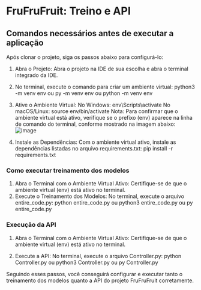 # FruFruFruit: Treino e API

## Comandos necessários antes de executar a aplicação 
 Após clonar o projeto, siga os passos abaixo para configurá-lo:
  1. Abra o Projeto:
    Abra o projeto na IDE de sua escolha e abra o terminal integrado da IDE.
  2. No terminal, execute o comando para criar um ambiente virtual:
      python3 -m venv env
       ou
      py -m venv env
       ou
      python -m venv env
     
  3. Ative o Ambiente Virtual:
     No Windows:
        env\Scripts\activate
     No macOS/Linux:
        source env/bin/activate
  Nota: Para confirmar que o ambiente virtual está ativo, verifique se o prefixo (env) aparece na linha de comando do terminal, conforme mostrado na imagem abaixo:
![image](https://github.com/Deb4cker/65PINIII-FruFruFruit/assets/95031645/b503b1b1-9210-44dd-8db7-b01a05a6f58a)

  4. Instale as Dependências:
      Com o ambiente virtual ativo, instale as dependências listadas no arquivo requirements.txt:
         pip install -r requirements.txt
  
### Como executar treinamento dos modelos 
  1. Abra o Terminal com o Ambiente Virtual Ativo:
     Certifique-se de que o ambiente virtual (env) está ativo no terminal.
  2. Execute o Treinamento dos Modelos:
     No terminal, execute o arquivo entire_code.py:
       python entire_code.py
         ou
       python3 entire_code.py
         ou
       py entire_code.py
     
### Execução da API
  1. Abra o Terminal com o Ambiente Virtual Ativo:
    Certifique-se de que o ambiente virtual (env) está ativo no terminal.

  2. Execute a API:
    No terminal, execute o arquivo Controller.py:
        python Controller.py
           ou
        python3 Controller.py
           ou
        py Controller.py
     
Seguindo esses passos, você conseguirá configurar e executar tanto o treinamento dos modelos quanto a API do projeto FruFruFruit corretamente.
